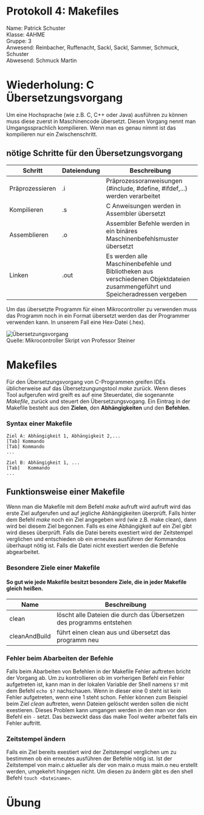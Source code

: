 # Protokoll 4: Makefiles
Name: Patrick Schuster  
Klasse: 4AHME  
Gruppe: 3    
Anwesend: Reinbacher, Ruffenacht, Sackl, Sackl, Sammer, Schmuck, Schuster  
Abwesend: Schmuck Martin

# Wiederholung: C Übersetzungsvorgang
Um eine Hochsprache (wie z.B. C, C++ oder Java) ausführen zu können muss diese zuerst in Maschinencode übersetzt. Diesen Vorgang nennt man Umgangssprachlich kompilieren. Wenn man es genau nimmt ist das kompilieren nur ein Zwischenschritt.
## nötige Schritte für den Übersetzungsvorgang  
Schritt | Dateiendung | Beschreibung  
--- | --- | ---  
Präprozessieren | .i | Präprozessoranweisungen (#include, #define, #ifdef,...) werden verarbeitet  
Kompilieren | .s | C Anweisungen werden in Assembler übersetzt  
Assemblieren | .o | Assembler Befehle werden in ein binäres Maschinenbefehlsmuster übersetzt   
Linken | .out | Es werden alle Maschinenbefehle und Bibliotheken aus verschiedenen Objektdateien zusammengeführt und Speicheradressen vergeben   

Um das übersetzte Programm für einen Mikrocontroller zu verwenden muss das Programm noch in ein Format übersetzt werden das der Programmer verwenden kann. In unserem Fall eine Hex-Datei (.hex).  

![Übersetzungsvorgang ](https://github.com/suspam14/la1/blob/master/C_Uebersetzungsvorgang.svg)  
Quelle: Mikrocontroller Skript von Professor Steiner  

# Makefiles
Für den Übersetzungsvorgang von C-Programmen greifen IDEs üblicherweise auf das Übersetzungungstool *make* zurück. 
Wenn dieses Tool aufgerufen wird greift es auf eine Steuerdatei, die sogenannte *Makefile*, zurück und steuert den Übersetzungsvogang. 
Ein Eintrag in der Makefile besteht aus den **Zielen**, den **Abhängigkeiten** und den **Befehlen**.

### Syntax einer Makefile  
```
Ziel A: Abhängigkeit 1, Abhängigkeit 2,...  
[Tab] Kommando   
[Tab] Kommando  
...

Ziel B: Abhängigkeit 1, ...   
[Tab]   Kommando  
...  
```
## Funktionsweise einer Makefile
Wenn man die Makefile mit dem Befehl *make* aufruft wird aufruft wird das erste Ziel aufgerufen und auf jegliche Abhängigkeiten überprüft. Falls hinter dem Befehl *make* noch ein Ziel angegeben wird (wie z.B. make clean), dann wird bei diesem Ziel begonnen. Falls es eine Abhängigkeit auf ein Ziel gibt wird dieses überprüft. Falls die Datei bereits exestiert wird der Zeitstempel verglichen und entschieden ob ein erneutes ausführen der Kommandos überhaupt nötig ist. Falls die Datei nicht exestiert werden die Befehle abgearbeitet.
### Besondere Ziele einer Makefile  
#### So gut wie jede Makefile besitzt besondere Ziele, die in jeder Makefile gleich heißen.  
Name | Beschreibung    
--- | ---  
clean | löscht alle Dateien die durch das Übersetzen des programms entstehen  
cleanAndBuild | führt einen clean aus und übersetzt das programm neu  

### Fehler beim Abarbeiten der Befehle  
Falls beim Abarbeiten von Befehlen in der Makefile Fehler auftreten bricht der Vorgang ab. Um zu kontrollieren ob im vorherigen Befehl ein Fehler aufgetreten ist, kann man in der lokalen Variable der Shell namens `$?` mit dem Befehl `echo $?` nachschauen. Wenn in dieser eine 0 steht ist kein Fehler aufgetreten, wenn eine 1 steht schon.
Fehler können zum Beispiel beim Ziel *clean* auftreten, wenn Dateien gelöscht werden sollen die nicht exestieren. Dieses Problem kann umgangen werden in den man vor den Befehl ein `-` setzt. Das bezweckt dass das make Tool weiter arbeitet falls ein Fehler auftritt.

### Zeitstempel ändern
Falls ein Ziel bereits exestiert wird der Zeitstempel verglichen um zu bestimmen ob ein erneutes ausführen der Befehle nötig ist. Ist der Zeitstempel von main.c aktueller als der von main.o muss main.o neu erstellt werden, umgekehrt hingegen nicht. Um diesen zu ändern gibt es den shell Befehl `touch <Dateiname>`.

# Übung 
